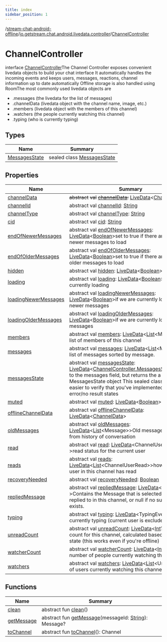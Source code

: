 ```yaml
---
title: index
sidebar_position: 1
---
```

/[stream-chat-android-offline](../../index.md)/[io.getstream.chat.android.livedata.controller](../index.md)/[ChannelController](index.md)  
  
  
  
# ChannelController  
interface [ChannelController](index.md)The Channel Controller exposes convenient livedata objects to build your chat interface It automatically handles the incoming events and keeps users, messages, reactions, channel information up to date automatically Offline storage is also handled using RoomThe most commonly used livedata objects are<ul><li>.messages (the livedata for the list of messages)</li><li>.channelData (livedata object with the channel name, image, etc.)</li><li>.members (livedata object with the members of this channel)</li><li>.watchers (the people currently watching this channel)</li><li>.typing (who is currently typing)</li></ul>  
  
## Types  
  
|  Name |  Summary | 
|---|---|
| <a name="io.getstream.chat.android.livedata.controller/ChannelController.MessagesState///PointingToDeclaration/"></a>[MessagesState](MessagesState/index.md)| <a name="io.getstream.chat.android.livedata.controller/ChannelController.MessagesState///PointingToDeclaration/"></a>sealed class [MessagesState](MessagesState/index.md)|
  
  
## Properties  
  
|  Name |  Summary | 
|---|---|
| <a name="io.getstream.chat.android.livedata.controller/ChannelController/channelData/#/PointingToDeclaration/"></a>[channelData](channelData.md)| <a name="io.getstream.chat.android.livedata.controller/ChannelController/channelData/#/PointingToDeclaration/"></a>~~abstract~~ ~~val~~ [~~channelData~~](channelData.md)~~:~~ [LiveData](https://developer.android.com/reference/kotlin/androidx/lifecycle/LiveData.html)&lt;[ChannelData](../../io.getstream.chat.android.livedata/ChannelData/index.md)&gt;|
| <a name="io.getstream.chat.android.livedata.controller/ChannelController/channelId/#/PointingToDeclaration/"></a>[channelId](channelId.md)| <a name="io.getstream.chat.android.livedata.controller/ChannelController/channelId/#/PointingToDeclaration/"></a>abstract val [channelId](channelId.md): [String](https://kotlinlang.org/api/latest/jvm/stdlib/kotlin/-string/index.html)|
| <a name="io.getstream.chat.android.livedata.controller/ChannelController/channelType/#/PointingToDeclaration/"></a>[channelType](channelType.md)| <a name="io.getstream.chat.android.livedata.controller/ChannelController/channelType/#/PointingToDeclaration/"></a>abstract val [channelType](channelType.md): [String](https://kotlinlang.org/api/latest/jvm/stdlib/kotlin/-string/index.html)|
| <a name="io.getstream.chat.android.livedata.controller/ChannelController/cid/#/PointingToDeclaration/"></a>[cid](cid.md)| <a name="io.getstream.chat.android.livedata.controller/ChannelController/cid/#/PointingToDeclaration/"></a>abstract val [cid](cid.md): [String](https://kotlinlang.org/api/latest/jvm/stdlib/kotlin/-string/index.html)|
| <a name="io.getstream.chat.android.livedata.controller/ChannelController/endOfNewerMessages/#/PointingToDeclaration/"></a>[endOfNewerMessages](endOfNewerMessages.md)| <a name="io.getstream.chat.android.livedata.controller/ChannelController/endOfNewerMessages/#/PointingToDeclaration/"></a>abstract val [endOfNewerMessages](endOfNewerMessages.md): [LiveData](https://developer.android.com/reference/kotlin/androidx/lifecycle/LiveData.html)&lt;[Boolean](https://kotlinlang.org/api/latest/jvm/stdlib/kotlin/-boolean/index.html)&gt;set to true if there are no more newer messages to load|
| <a name="io.getstream.chat.android.livedata.controller/ChannelController/endOfOlderMessages/#/PointingToDeclaration/"></a>[endOfOlderMessages](endOfOlderMessages.md)| <a name="io.getstream.chat.android.livedata.controller/ChannelController/endOfOlderMessages/#/PointingToDeclaration/"></a>abstract val [endOfOlderMessages](endOfOlderMessages.md): [LiveData](https://developer.android.com/reference/kotlin/androidx/lifecycle/LiveData.html)&lt;[Boolean](https://kotlinlang.org/api/latest/jvm/stdlib/kotlin/-boolean/index.html)&gt;set to true if there are no more older messages to load|
| <a name="io.getstream.chat.android.livedata.controller/ChannelController/hidden/#/PointingToDeclaration/"></a>[hidden](hidden.md)| <a name="io.getstream.chat.android.livedata.controller/ChannelController/hidden/#/PointingToDeclaration/"></a>abstract val [hidden](hidden.md): [LiveData](https://developer.android.com/reference/kotlin/androidx/lifecycle/LiveData.html)&lt;[Boolean](https://kotlinlang.org/api/latest/jvm/stdlib/kotlin/-boolean/index.html)&gt;|
| <a name="io.getstream.chat.android.livedata.controller/ChannelController/loading/#/PointingToDeclaration/"></a>[loading](loading.md)| <a name="io.getstream.chat.android.livedata.controller/ChannelController/loading/#/PointingToDeclaration/"></a>abstract val [loading](loading.md): [LiveData](https://developer.android.com/reference/kotlin/androidx/lifecycle/LiveData.html)&lt;[Boolean](https://kotlinlang.org/api/latest/jvm/stdlib/kotlin/-boolean/index.html)&gt;if we are currently loading|
| <a name="io.getstream.chat.android.livedata.controller/ChannelController/loadingNewerMessages/#/PointingToDeclaration/"></a>[loadingNewerMessages](loadingNewerMessages.md)| <a name="io.getstream.chat.android.livedata.controller/ChannelController/loadingNewerMessages/#/PointingToDeclaration/"></a>abstract val [loadingNewerMessages](loadingNewerMessages.md): [LiveData](https://developer.android.com/reference/kotlin/androidx/lifecycle/LiveData.html)&lt;[Boolean](https://kotlinlang.org/api/latest/jvm/stdlib/kotlin/-boolean/index.html)&gt;if we are currently loading newer messages|
| <a name="io.getstream.chat.android.livedata.controller/ChannelController/loadingOlderMessages/#/PointingToDeclaration/"></a>[loadingOlderMessages](loadingOlderMessages.md)| <a name="io.getstream.chat.android.livedata.controller/ChannelController/loadingOlderMessages/#/PointingToDeclaration/"></a>abstract val [loadingOlderMessages](loadingOlderMessages.md): [LiveData](https://developer.android.com/reference/kotlin/androidx/lifecycle/LiveData.html)&lt;[Boolean](https://kotlinlang.org/api/latest/jvm/stdlib/kotlin/-boolean/index.html)&gt;if we are currently loading older messages|
| <a name="io.getstream.chat.android.livedata.controller/ChannelController/members/#/PointingToDeclaration/"></a>[members](members.md)| <a name="io.getstream.chat.android.livedata.controller/ChannelController/members/#/PointingToDeclaration/"></a>abstract val [members](members.md): [LiveData](https://developer.android.com/reference/kotlin/androidx/lifecycle/LiveData.html)&lt;[List](https://kotlinlang.org/api/latest/jvm/stdlib/kotlin.collections/-list/index.html)&lt;Member&gt;&gt;the list of members of this channel|
| <a name="io.getstream.chat.android.livedata.controller/ChannelController/messages/#/PointingToDeclaration/"></a>[messages](messages.md)| <a name="io.getstream.chat.android.livedata.controller/ChannelController/messages/#/PointingToDeclaration/"></a>abstract val [messages](messages.md): [LiveData](https://developer.android.com/reference/kotlin/androidx/lifecycle/LiveData.html)&lt;[List](https://kotlinlang.org/api/latest/jvm/stdlib/kotlin.collections/-list/index.html)&lt;Message&gt;&gt;a list of messages sorted by message.|
| <a name="io.getstream.chat.android.livedata.controller/ChannelController/messagesState/#/PointingToDeclaration/"></a>[messagesState](messagesState.md)| <a name="io.getstream.chat.android.livedata.controller/ChannelController/messagesState/#/PointingToDeclaration/"></a>abstract val [messagesState](messagesState.md): [LiveData](https://developer.android.com/reference/kotlin/androidx/lifecycle/LiveData.html)&lt;[ChannelController.MessagesState](MessagesState/index.md)&gt;Similar to the messages field, but returns the a MessagesState object This sealed class makes it easier to verify that you've implemented all possible error/no result states|
| <a name="io.getstream.chat.android.livedata.controller/ChannelController/muted/#/PointingToDeclaration/"></a>[muted](muted.md)| <a name="io.getstream.chat.android.livedata.controller/ChannelController/muted/#/PointingToDeclaration/"></a>abstract val [muted](muted.md): [LiveData](https://developer.android.com/reference/kotlin/androidx/lifecycle/LiveData.html)&lt;[Boolean](https://kotlinlang.org/api/latest/jvm/stdlib/kotlin/-boolean/index.html)&gt;|
| <a name="io.getstream.chat.android.livedata.controller/ChannelController/offlineChannelData/#/PointingToDeclaration/"></a>[offlineChannelData](offlineChannelData.md)| <a name="io.getstream.chat.android.livedata.controller/ChannelController/offlineChannelData/#/PointingToDeclaration/"></a>abstract val [offlineChannelData](offlineChannelData.md): [LiveData](https://developer.android.com/reference/kotlin/androidx/lifecycle/LiveData.html)&lt;[ChannelData](../../io.getstream.chat.android.offline.channel/ChannelData/index.md)&gt;|
| <a name="io.getstream.chat.android.livedata.controller/ChannelController/oldMessages/#/PointingToDeclaration/"></a>[oldMessages](oldMessages.md)| <a name="io.getstream.chat.android.livedata.controller/ChannelController/oldMessages/#/PointingToDeclaration/"></a>abstract val [oldMessages](oldMessages.md): [LiveData](https://developer.android.com/reference/kotlin/androidx/lifecycle/LiveData.html)&lt;[List](https://kotlinlang.org/api/latest/jvm/stdlib/kotlin.collections/-list/index.html)&lt;Message&gt;&gt;Old messages loaded from history of conversation|
| <a name="io.getstream.chat.android.livedata.controller/ChannelController/read/#/PointingToDeclaration/"></a>[read](read.md)| <a name="io.getstream.chat.android.livedata.controller/ChannelController/read/#/PointingToDeclaration/"></a>abstract val [read](read.md): [LiveData](https://developer.android.com/reference/kotlin/androidx/lifecycle/LiveData.html)&lt;ChannelUserRead?&gt;read status for the current user|
| <a name="io.getstream.chat.android.livedata.controller/ChannelController/reads/#/PointingToDeclaration/"></a>[reads](reads.md)| <a name="io.getstream.chat.android.livedata.controller/ChannelController/reads/#/PointingToDeclaration/"></a>abstract val [reads](reads.md): [LiveData](https://developer.android.com/reference/kotlin/androidx/lifecycle/LiveData.html)&lt;[List](https://kotlinlang.org/api/latest/jvm/stdlib/kotlin.collections/-list/index.html)&lt;ChannelUserRead&gt;&gt;how far every user in this channel has read|
| <a name="io.getstream.chat.android.livedata.controller/ChannelController/recoveryNeeded/#/PointingToDeclaration/"></a>[recoveryNeeded](recoveryNeeded.md)| <a name="io.getstream.chat.android.livedata.controller/ChannelController/recoveryNeeded/#/PointingToDeclaration/"></a>abstract val [recoveryNeeded](recoveryNeeded.md): [Boolean](https://kotlinlang.org/api/latest/jvm/stdlib/kotlin/-boolean/index.html)|
| <a name="io.getstream.chat.android.livedata.controller/ChannelController/repliedMessage/#/PointingToDeclaration/"></a>[repliedMessage](repliedMessage.md)| <a name="io.getstream.chat.android.livedata.controller/ChannelController/repliedMessage/#/PointingToDeclaration/"></a>abstract val [repliedMessage](repliedMessage.md): [LiveData](https://developer.android.com/reference/kotlin/androidx/lifecycle/LiveData.html)&lt;Message?&gt;Contains the Message that is selected to be replied to in this channel, or null if no such selection exists.|
| <a name="io.getstream.chat.android.livedata.controller/ChannelController/typing/#/PointingToDeclaration/"></a>[typing](typing.md)| <a name="io.getstream.chat.android.livedata.controller/ChannelController/typing/#/PointingToDeclaration/"></a>abstract val [typing](typing.md): [LiveData](https://developer.android.com/reference/kotlin/androidx/lifecycle/LiveData.html)&lt;TypingEvent&gt;who is currently typing (current user is excluded from this)|
| <a name="io.getstream.chat.android.livedata.controller/ChannelController/unreadCount/#/PointingToDeclaration/"></a>[unreadCount](unreadCount.md)| <a name="io.getstream.chat.android.livedata.controller/ChannelController/unreadCount/#/PointingToDeclaration/"></a>abstract val [unreadCount](unreadCount.md): [LiveData](https://developer.android.com/reference/kotlin/androidx/lifecycle/LiveData.html)&lt;[Int](https://kotlinlang.org/api/latest/jvm/stdlib/kotlin/-int/index.html)?&gt;unread count for this channel, calculated based on read state (this works even if you're offline)|
| <a name="io.getstream.chat.android.livedata.controller/ChannelController/watcherCount/#/PointingToDeclaration/"></a>[watcherCount](watcherCount.md)| <a name="io.getstream.chat.android.livedata.controller/ChannelController/watcherCount/#/PointingToDeclaration/"></a>abstract val [watcherCount](watcherCount.md): [LiveData](https://developer.android.com/reference/kotlin/androidx/lifecycle/LiveData.html)&lt;[Int](https://kotlinlang.org/api/latest/jvm/stdlib/kotlin/-int/index.html)&gt;the number of people currently watching the channel|
| <a name="io.getstream.chat.android.livedata.controller/ChannelController/watchers/#/PointingToDeclaration/"></a>[watchers](watchers.md)| <a name="io.getstream.chat.android.livedata.controller/ChannelController/watchers/#/PointingToDeclaration/"></a>abstract val [watchers](watchers.md): [LiveData](https://developer.android.com/reference/kotlin/androidx/lifecycle/LiveData.html)&lt;[List](https://kotlinlang.org/api/latest/jvm/stdlib/kotlin.collections/-list/index.html)&lt;User&gt;&gt;the list of users currently watching this channel|
  
  
## Functions  
  
|  Name |  Summary | 
|---|---|
| <a name="io.getstream.chat.android.livedata.controller/ChannelController/clean/#/PointingToDeclaration/"></a>[clean](clean.md)| <a name="io.getstream.chat.android.livedata.controller/ChannelController/clean/#/PointingToDeclaration/"></a>abstract fun [clean](clean.md)()|
| <a name="io.getstream.chat.android.livedata.controller/ChannelController/getMessage/#kotlin.String/PointingToDeclaration/"></a>[getMessage](getMessage.md)| <a name="io.getstream.chat.android.livedata.controller/ChannelController/getMessage/#kotlin.String/PointingToDeclaration/"></a>abstract fun [getMessage](getMessage.md)(messageId: [String](https://kotlinlang.org/api/latest/jvm/stdlib/kotlin/-string/index.html)): Message?|
| <a name="io.getstream.chat.android.livedata.controller/ChannelController/toChannel/#/PointingToDeclaration/"></a>[toChannel](toChannel.md)| <a name="io.getstream.chat.android.livedata.controller/ChannelController/toChannel/#/PointingToDeclaration/"></a>abstract fun [toChannel](toChannel.md)(): Channel|

